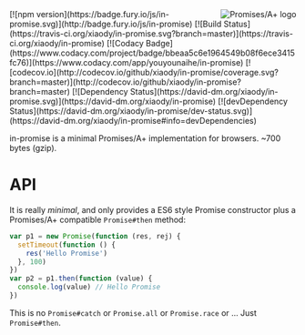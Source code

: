 <a href="https://promisesaplus.com/">
    <img src="https://promisesaplus.com/assets/logo-small.png" alt="Promises/A+ logo"
        title="Promises/A+ 1.1 compliant" align="right" />
</a>
[![npm version](https://badge.fury.io/js/in-promise.svg)](http://badge.fury.io/js/in-promise)
[![Build Status](https://travis-ci.org/xiaody/in-promise.svg?branch=master)](https://travis-ci.org/xiaody/in-promise)
[![Codacy Badge](https://www.codacy.com/project/badge/bbeaa5c6e1964549b08f6ece3415fc76)](https://www.codacy.com/app/youyounaihe/in-promise)
[![codecov.io](http://codecov.io/github/xiaody/in-promise/coverage.svg?branch=master)](http://codecov.io/github/xiaody/in-promise?branch=master)
[![Dependency Status](https://david-dm.org/xiaody/in-promise.svg)](https://david-dm.org/xiaody/in-promise)
[![devDependency Status](https://david-dm.org/xiaody/in-promise/dev-status.svg)](https://david-dm.org/xiaody/in-promise#info=devDependencies)

in-promise is a minimal Promises/A+ implementation for browsers.
~700 bytes (gzip).


# API
It is really _minimal_, and only provides a ES6 style Promise constructor plus a Promises/A+ compatible `Promise#then` method:

```js
var p1 = new Promise(function (res, rej) {
  setTimeout(function () {
    res('Hello Promise')
  }, 100)
})
var p2 = p1.then(function (value) {
  console.log(value) // Hello Promise
})
```

This is no `Promise#catch` or `Promise.all` or `Promise.race` or ...
Just `Promise#then`.
